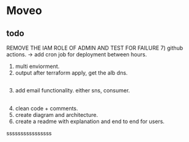 # Moveo

## todo



REMOVE THE IAM ROLE OF ADMIN AND TEST FOR FAILURE
7) github actions. -> add cron job for deployment between hours.
1) multi enviorment.
2) output after terraform apply, get the alb dns.
##
3) add email functionality. either sns, consumer.
##
4) clean code + comments.
5) create diagram and architecture. 
6) create a readme with explanation and end to end for users. 

ssssssssssssssss